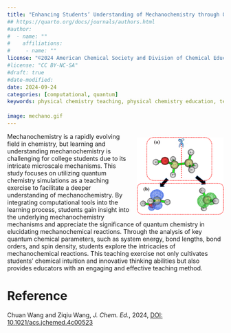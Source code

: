 ```yaml
---
title: "Enhancing Students’ Understanding of Mechanochemistry through Quantum Chemistry Simulations"
## https://quarto.org/docs/journals/authors.html
#author:
#  - name: ""
#    affiliations:
#     - name: ""
license: "©2024 American Chemical Society and Division of Chemical Education, Inc."
#license: "CC BY-NC-SA"
#draft: true
#date-modified:
date: 2024-09-24
categories: [computational, quantum]
keywords: physical chemistry teaching, physical chemistry education, teaching resources, mechancochemistry, quantum chemistry, computational chemistry

image: mechano.gif
---
```


<img src="mechano.gif" width="40%" align="right" style="padding: 10px 0px 0px 10px;"/>

Mechanochemistry is a rapidly evolving field in chemistry, but learning and understanding mechanochemistry is challenging for college students due to its intricate microscale mechanisms. This study focuses on utilizing quantum chemistry simulations as a teaching exercise to facilitate a deeper understanding of mechanochemistry. By integrating computational tools into the learning process, students gain insight into the underlying mechanochemistry mechanisms and appreciate the significance of quantum chemistry in elucidating mechanochemical reactions. Through the analysis of key quantum chemical parameters, such as system energy, bond lengths, bond orders, and spin density, students explore the intricacies of mechanochemical reactions. This teaching exercise not only cultivates students’ chemical intuition and innovative thinking abilities but also provides educators with an engaging and effective teaching method.


# Reference

Chuan Wang and Ziqiu Wang, *J. Chem. Ed.*, 2024, [DOI: 10.1021/acs.jchemed.4c00523](https://doi.org/10.1021/acs.jchemed.4c00523)

